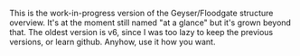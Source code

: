 This is the work-in-progress version of the Geyser/Floodgate structure overview.
It's at the moment still named "at a glance" but it's grown beyond that.
The oldest version is v6, since I was too lazy to keep the previous versions, or learn github.
Anyhow, use it how you want.